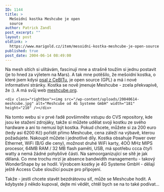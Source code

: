 ```yaml
---
ID: 1144
title: >
  Mešoidní kostka Meshcube je open
  source
author: Patrick Zandl
post_excerpt: ""
layout: post
oldlink: >
  https://www.marigold.cz/item/mesoidni-kostka-meshcube-je-open-source
published: true
post_date: 2004-06-14 08:49:00
---
```

<p>
Na mesh sítích si ulítávám, fascinují mne a strašně toužím si jednu postavit (je to hned za výletem na Mars). A tak mne potěšilo, že mešoidní kostka, o které jsem kdysi <a href="/?itemid=942">psal z CeBITu</a>, je open source (GPL) a má i nové informativní stránky. Kostka se nově jmenuje Meshcube - zcela překvapivě, že :). A má svůj web <a href="http://www.meshcube.org">meshcube.org</a>.</p>

	<div class="rightbox"><img src="/wp-content/uploads/20040614-meshcube.jpg" alt="Meshcube od 4G Systeme GmbH" width="181" height="210" /></div>
<p>
Na tomto webu si v prvé řadě povšimněte vstupu do CVS repository, kde jsou ke stažení zdrojáky, takže si můžete udělat svoji kostku ze svého hardware a ani to nemusí být kostka. Pokud chcete, můžete si za 200 euro (tedy asi 6200 Kč) pořídit přímo Meshcube, cena záleží na výbavě, kterou požadujete. Nakoupit můžete i jednotlivé díly. Kostka obsahuje Power over Ethernet, WiFi (B/G dle ceny), možnost druhé WiFi karty, 4OO MHz MIPS procesor, 64MB RAM / 32 MB flash paměti, USB, má spotřebu ccca čtyři watty a nemá žádné pohyblivé části. Na samoorganizující se sítě je jak dělaná. Co mne trochu mrzí je absence bandwidth managementu - takový WonderShape by se hodil. Výrobcem kostky je 4G Systeme GmbH - dělají ještě Access Cube sloužící pouze pro připojení.</p>

<p>
Takže - jestli chcete stavět bezdrátovou síť, může se Meshcube hodit. A kdybyste ji někdo kupoval, dejte mi vědět, chtěl bych se na to také podívat...
</p>
